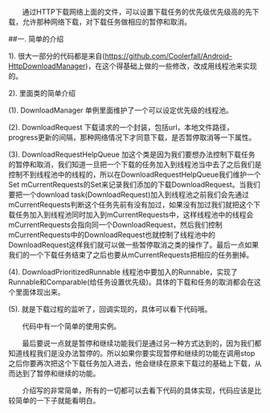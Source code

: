 &#160; &#160; &#160; &#160;通过HTTP下载网络上面的文件，可以设置下载任务的优先级优先级高的先下载，允许那种网络下载，对下载任务做相应的暂停和取消。

##一. 简单的介绍

1). 很大一部分的代码都是来自(https://github.com/Coolerfall/Android-HttpDownloadManager)，在这个得基础上做的一些修改，改成用线程池来实现的。

2). 里面类的简单介绍

(1). DownloadManager 单例里面维护了一个可以设定优先级的线程池。

(2). DownloadRequest 下载请求的一个封装，包括url，本地文件路径，progress更新的间隔，那种网络情况下才同意下载，是否暂停取消等一下属性。

(3). DownloadRequestHelpQueue 加这个类是因为我们要想办法控制下载任务的暂停和取消，我们知道一旦把一个下载的任务加入到线程池当中去了之后我们是控制不到线程池中的线程的，所以在DownloadRequestHelpQueue我们维护一个Set<DownloadRequest> mCurrentRequests的Set来记录我们添加的下载DownloadRequest。当我们要把一个download task(DownloadRequest)加入到线程池之前我们会先通过mCurrentRequests判断这个任务先前有没有加过，如果没有加过我们就把这个下载任务加入到线程池同时加入到mCurrentRequests中，这样线程池中的线程会mCurrentRequests会指向同一个DownloadRequest，然后我们控制mCurrentRequests中的DownloadRequest也就控制了线程池中的DownloadRequest这样我们就可以做一些暂停取消之类的操作了。最后一点如果我们的一个下载任务结束了之后也要从mCurrentRequests把相应的任务删掉。

(4). DownloadPrioritizedRunnable 线程池中要加入的Runnable，实现了Runnable和Comparable(给任务设置优先级)。具体的下载和任务的取消都会在这个里面体现出来。

(5). 就是下载过程的监听了，回调实现的，具体可以看下代码哦。


&#160; &#160; &#160; &#160;代码中有一个简单的使用实例。

&#160; &#160; &#160; &#160;最后要说一点就是暂停和继续功能我们是通过另一种方式达到的，因为我们都知道线程我们是没办法暂停的。所以如果你要实现暂停和继续的功能在调用stop之后你要再次把这个下载任务加入进去，他会继续在原来下载过的基础上下载，从而达到了暂停和继续的功能。

&#160; &#160; &#160; &#160;介绍写的非常简单，所有的一切都可以去看下代码的具体实现，代码应该是比较简单的一下子就能看明白。
	
